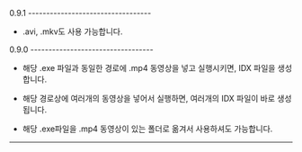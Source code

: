 0.9.1 ----------------------------------

- .avi, .mkv도 사용 가능합니다.

0.9.0 ----------------------------------

- 해당 .exe 파일과 동일한 경로에 .mp4 동영상을 넣고 실행시키면, IDX 파일을 생성합니다.

- 해당 경로상에 여러개의 동영상을 넣어서 실행하면, 여러개의 IDX 파일이 바로 생성됩니다.

- 해당 .exe파일을 .mp4 동영상이 있는 폴더로 옮겨서 사용하셔도 가능합니다.

---------------------------------------